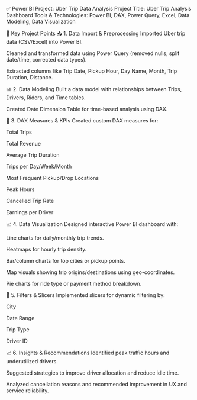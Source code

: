 ✅ Power BI Project: Uber Trip Data Analysis
Project Title: Uber Trip Analysis Dashboard
Tools & Technologies: Power BI, DAX, Power Query, Excel, Data Modeling, Data Visualization

🔑 Key Project Points
📥 1. Data Import & Preprocessing
Imported Uber trip data (CSV/Excel) into Power BI.

Cleaned and transformed data using Power Query (removed nulls, split date/time, corrected data types).

Extracted columns like Trip Date, Pickup Hour, Day Name, Month, Trip Duration, Distance.

📊 2. Data Modeling
Built a data model with relationships between Trips, Drivers, Riders, and Time tables.

Created Date Dimension Table for time-based analysis using DAX.

🧮 3. DAX Measures & KPIs
Created custom DAX measures for:

Total Trips

Total Revenue

Average Trip Duration

Trips per Day/Week/Month

Most Frequent Pickup/Drop Locations

Peak Hours

Cancelled Trip Rate

Earnings per Driver

📈 4. Data Visualization
Designed interactive Power BI dashboard with:

Line charts for daily/monthly trip trends.

Heatmaps for hourly trip density.

Bar/column charts for top cities or pickup points.

Map visuals showing trip origins/destinations using geo-coordinates.

Pie charts for ride type or payment method breakdown.

📌 5. Filters & Slicers
Implemented slicers for dynamic filtering by:

City

Date Range

Trip Type

Driver ID

📈 6. Insights & Recommendations
Identified peak traffic hours and underutilized drivers.

Suggested strategies to improve driver allocation and reduce idle time.

Analyzed cancellation reasons and recommended improvement in UX and service reliability.
